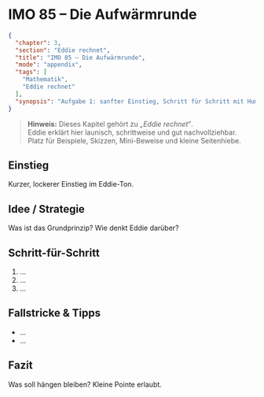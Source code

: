 # IMO 85 – Die Aufwärmrunde

```json
{
  "chapter": 3,
  "section": "Eddie rechnet",
  "title": "IMO 85 – Die Aufwärmrunde",
  "mode": "appendix",
  "tags": [
    "Mathematik",
    "Eddie rechnet"
  ],
  "synopsis": "Aufgabe 1: sanfter Einstieg, Schritt für Schritt mit Humor."
}
```

> **Hinweis:** Dieses Kapitel gehört zu *„Eddie rechnet“*.  
> Eddie erklärt hier launisch, schrittweise und gut nachvollziehbar.  
> Platz für Beispiele, Skizzen, Mini-Beweise und kleine Seitenhiebe.

## Einstieg
Kurzer, lockerer Einstieg im Eddie-Ton.

## Idee / Strategie
Was ist das Grundprinzip? Wie denkt Eddie darüber?

## Schritt-für-Schritt
1. …
2. …
3. …

## Fallstricke & Tipps
- …
- …

## Fazit
Was soll hängen bleiben? Kleine Pointe erlaubt.
